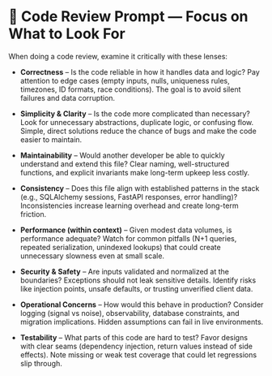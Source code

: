 # 🔎 Code Review Prompt — Focus on What to Look For

When doing a code review, examine it critically with these lenses:

* **Correctness** – Is the code reliable in how it handles data and logic? Pay attention to edge cases (empty inputs, nulls, uniqueness rules, timezones, ID formats, race conditions). The goal is to avoid silent failures and data corruption.

* **Simplicity & Clarity** – Is the code more complicated than necessary? Look for unnecessary abstractions, duplicate logic, or confusing flow. Simple, direct solutions reduce the chance of bugs and make the code easier to maintain.

* **Maintainability** – Would another developer be able to quickly understand and extend this file? Clear naming, well-structured functions, and explicit invariants make long-term upkeep less costly.

* **Consistency** – Does this file align with established patterns in the stack (e.g., SQLAlchemy sessions, FastAPI responses, error handling)? Inconsistencies increase learning overhead and create long-term friction.

* **Performance (within context)** – Given modest data volumes, is performance adequate? Watch for common pitfalls (N+1 queries, repeated serialization, unindexed lookups) that could create unnecessary slowness even at small scale.

* **Security & Safety** – Are inputs validated and normalized at the boundaries? Exceptions should not leak sensitive details. Identify risks like injection points, unsafe defaults, or trusting unverified client data.

* **Operational Concerns** – How would this behave in production? Consider logging (signal vs noise), observability, database constraints, and migration implications. Hidden assumptions can fail in live environments.

* **Testability** – What parts of this code are hard to test? Favor designs with clear seams (dependency injection, return values instead of side effects). Note missing or weak test coverage that could let regressions slip through.
